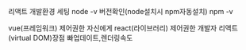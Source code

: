 리액트 개발환경 세팅
node -v  버전확인(node설치시 npm자동설치)
npm -v 

vue(프레임워크) 제어권한 자신에게
react(라이브러리) 제어권한 개발자
리액트 (virtual DOM)장점
빠업데이트,렌더링속도
